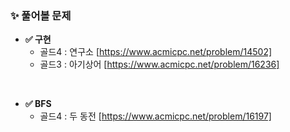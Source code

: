 ### ✨ 풀어볼 문제

- __✅ 구현__
  - 골드4 : 연구소 [https://www.acmicpc.net/problem/14502]
  - 골드3 : 아기상어 [https://www.acmicpc.net/problem/16236]

<br>

- __✅ BFS__
  - 골드4 : 두 동전 [https://www.acmicpc.net/problem/16197]
